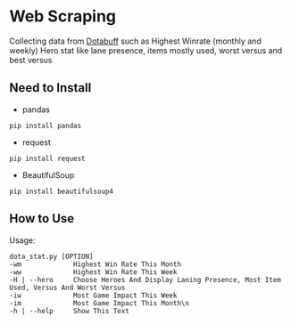 # Web Scraping

Collecting data from [Dotabuff](https://www.dotabuff.com)
such as Highest Winrate (monthly and weekly)
Hero stat like lane presence, items mostly used, worst versus and best versus

## Need to Install
* pandas
```shell
pip install pandas
```
* request
```shell
pip install request
```
* BeautifulSoup
```shell
pip install beautifulsoup4
```
## How to Use
Usage:
```shell
dota_stat.py [OPTION]
-wm             Highest Win Rate This Month
-ww             Highest Win Rate This Week
-H | --hero     Choose Heroes And Display Laning Presence, Most Item Used, Versus And Worst Versus
-iw             Most Game Impact This Week
-im             Most Game Impact This Month\n
-h | --help     Show This Text
```
